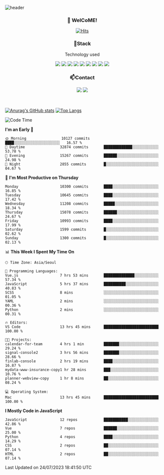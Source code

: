 ![header](https://capsule-render.vercel.app/api?type=waving&color=gradient&height=200&text=Kyungjoon&fontAlign=70&fontAlignY=40&animation=twinkling)

<h3 align="center">👋 WelCoME!</h3>

<div align=center>
  
[![Hits](https://hits.seeyoufarm.com/api/count/incr/badge.svg?url=https%3A%2F%2Fgithub.com%2Fuvula6921&count_bg=%2322BAC9&title_bg=%23827F7F&icon=iconify.svg&icon_color=%2325A27F&title=visits&edge_flat=false)](https://hits.seeyoufarm.com)
  
</div>
<h3 align="center">📌Stack</h3>
<p align="center">Technology used</p>
<div align="center"><img src="https://img.shields.io/badge/HTML5-E34F26?style=flat-square&logo=HTML5&logoColor=white"></img> <img src="https://img.shields.io/badge/CSS3-0A84FF?style=flat-square&logo=CSS3&logoColor=white"></img> <img src="https://img.shields.io/badge/JavaScript-FFCD11?style=flat-square&logo=JavaScript&logoColor=white"></img> <img src="https://img.shields.io/badge/React-00BCF6?style=flat-square&logo=React&logoColor=white"></img> <img src="https://img.shields.io/badge/jQuery-3655FF?style=flat-square&logo=jQuery&logoColor=white"></img> <img src="https://img.shields.io/badge/Ruby-E0115F?style=flat-square&logo=Ruby&logoColor=white"></img> <img src="https://img.shields.io/badge/Python-4B8BBE?style=flat-square&logo=Python&logoColor=white"></img> <img src="https://img.shields.io/badge/Vue-4FC08D?style=flat-square&logo=Vue.js&logoColor=white"></img> <img src="https://img.shields.io/badge/Nuxt-00DC82?style=flat-square&logo=Nuxt.js&logoColor=white"></img></div>

<h3 align="center">📫Contact</h3>
<div align="center"><a href="https://velog.io/@uvula6921/"><img src="https://img.shields.io/badge/Blog-20c997?style=flat-square&logo=V&logoColor=white"/></a> <a href="pkj6921@gmail.com"><img src="https://img.shields.io/badge/Gmail-EA4335?style=flat-square&logo=Gmail&logoColor=white"/></a></div>
<br>
<br>

[![Anurag's GitHub stats](https://github-readme-stats.vercel.app/api?username=uvula6921&hide=stars,issues&show_icons=true&count_private=true&theme=tokyonight)](https://github.com/anuraghazra/github-readme-stats)
[![Top Langs](https://github-readme-stats.vercel.app/api/top-langs/?username=uvula6921&hide=css,jupyter%20notebook,html&exclude_repo=uvula6921,uvula6921.github.io&layout=compact&langs_count=8)](https://github.com/anuraghazra/github-readme-stats)

<!--START_SECTION:waka-->
![Code Time](http://img.shields.io/badge/Code%20Time-1%2C724%20hrs%2018%20mins-blue)

**I'm an Early 🐤** 

```text
🌞 Morning                10127 commits       ████░░░░░░░░░░░░░░░░░░░░░   16.57 % 
🌆 Daytime                32874 commits       █████████████░░░░░░░░░░░░   53.78 % 
🌃 Evening                15267 commits       ██████░░░░░░░░░░░░░░░░░░░   24.98 % 
🌙 Night                  2855 commits        █░░░░░░░░░░░░░░░░░░░░░░░░   04.67 % 
```
📅 **I'm Most Productive on Thursday** 

```text
Monday                   10300 commits       ████░░░░░░░░░░░░░░░░░░░░░   16.85 % 
Tuesday                  10645 commits       ████░░░░░░░░░░░░░░░░░░░░░   17.42 % 
Wednesday                11208 commits       █████░░░░░░░░░░░░░░░░░░░░   18.34 % 
Thursday                 15078 commits       ██████░░░░░░░░░░░░░░░░░░░   24.67 % 
Friday                   10993 commits       ████░░░░░░░░░░░░░░░░░░░░░   17.99 % 
Saturday                 1599 commits        █░░░░░░░░░░░░░░░░░░░░░░░░   02.62 % 
Sunday                   1300 commits        █░░░░░░░░░░░░░░░░░░░░░░░░   02.13 % 
```


📊 **This Week I Spent My Time On** 

```text
🕑︎ Time Zone: Asia/Seoul

💬 Programming Languages: 
Vue.js                   7 hrs 53 mins       ██████████████░░░░░░░░░░░   57.34 % 
JavaScript               5 hrs 37 mins       ██████████░░░░░░░░░░░░░░░   40.83 % 
SCSS                     8 mins              ░░░░░░░░░░░░░░░░░░░░░░░░░   01.05 % 
YAML                     2 mins              ░░░░░░░░░░░░░░░░░░░░░░░░░   00.36 % 
Python                   2 mins              ░░░░░░░░░░░░░░░░░░░░░░░░░   00.31 % 

🔥 Editors: 
VS Code                  13 hrs 45 mins      █████████████████████████   100.00 % 

🐱‍💻 Projects: 
calendar-for-team        4 hrs 1 min         ███████░░░░░░░░░░░░░░░░░░   29.24 % 
signal-console2          3 hrs 56 mins       ███████░░░░░░░░░░░░░░░░░░   28.66 % 
finlab-console           2 hrs 19 mins       ████░░░░░░░░░░░░░░░░░░░░░   16.87 % 
mydata-www-insurance-copy1 hr 28 mins        ███░░░░░░░░░░░░░░░░░░░░░░   10.76 % 
planner-webview-copy     1 hr 8 mins         ██░░░░░░░░░░░░░░░░░░░░░░░   08.24 % 

💻 Operating System: 
Mac                      13 hrs 45 mins      █████████████████████████   100.00 % 
```

**I Mostly Code in JavaScript** 

```text
JavaScript               12 repos            ███████████░░░░░░░░░░░░░░   42.86 % 
Vue                      7 repos             ██████░░░░░░░░░░░░░░░░░░░   25.00 % 
Python                   4 repos             ████░░░░░░░░░░░░░░░░░░░░░   14.29 % 
CSS                      2 repos             ██░░░░░░░░░░░░░░░░░░░░░░░   07.14 % 
HTML                     2 repos             ██░░░░░░░░░░░░░░░░░░░░░░░   07.14 % 
```




 Last Updated on 24/07/2023 18:41:50 UTC
<!--END_SECTION:waka-->
